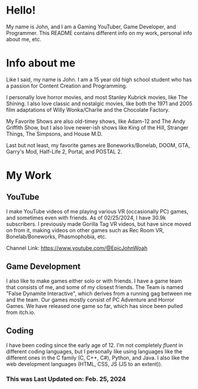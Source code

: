 # Hello!
My name is John, and I am a Gaming YouTuber, Game Developer, and Programmer. This README contains different info on my work, personal info about me, etc.

# Info about me
Like I said, my name is John. I am a 15 year old high school student who has a passion for Content Creation and Programming. 

I personally love horror movies, and most Stanley Kubrick movies, like The Shining. I also love classic and nostalgic movies, like both the 1971 and 2005 film adaptations of Willy Wonka/Charlie and the Chocolate Factory.

My Favorite Shows are also old-timey shows, like Adam-12 and The Andy Griffith Show, but I also love newer-ish shows like King of the Hill, Stranger Things, The Simpsons, and House M.D.

Last but not least, my favorite games are Boneworks/Bonelab, DOOM, GTA, Garry's Mod, Half-Life 2, Portal, and POSTAL 2.

# My Work

## YouTube
I make YouTube videos of me playing various VR (occasionally PC) games, and sometimes even with friends. As of 02/25/2024, I have 30.9k subscribers. I previously made Gorilla Tag VR videos, but have since moved on from it, making videos on other games such as Rec Room VR, Bonelab/Boneworks, Phasmophobia, etc.

Channel Link: https://www.youtube.com/@EpicJohnWoah

## Game Development
I also like to make games either solo or with friends. I have a game team that consists of me, and some of my closest friends. The Team is named "False Dynamite Interactive", which derives from a running gag between me and the team. Our games mostly consist of PC Adventure and Horror Games. We have released one game so far, which has since been pulled from itch.io.

## Coding
I have been coding since the early age of 12. I'm not completely *fluent* in different coding languages, but I personally like using languages like the different ones in the C family (C, C++, C#), Python, and Java. I also like the web development languages (HTML, CSS, JS (JS to an extent)).

### This was Last Updated on: Feb. 25, 2024
